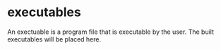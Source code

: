 # executables

An exectuable is a program file that is executable by the user.  The built executables will be placed here.